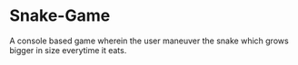 # Snake-Game
A console based game wherein the user maneuver the snake which grows bigger in size everytime it eats.
